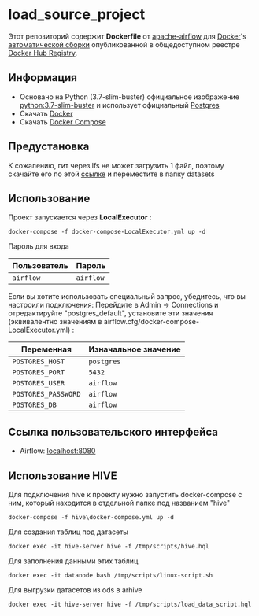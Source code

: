 # load_source_project

Этот репозиторий содержит **Dockerfile** от [apache-airflow](https://github.com/apache/incubator-airflow) для [Docker](https://www.docker.com/)'s [автоматической сборки](https://registry.hub.docker.com/u/puckel/docker-airflow/) опубликованной в общедоступном реестре [Docker Hub Registry](https://registry.hub.docker.com/).

## Информация

* Основано на Python (3.7-slim-buster) официальное изображение [python:3.7-slim-buster](https://hub.docker.com/_/python/) и использует официальный [Postgres](https://hub.docker.com/_/postgres/)
* Скачать [Docker](https://www.docker.com/)
* Скачать [Docker Compose](https://docs.docker.com/compose/install/)

## Предустановка

К сожалению, гит через lfs не может загрузить 1 файл, поэтому скачайте его по этой [ссылке](https://www.kaggle.com/datasets/robikscube/flight-delay-dataset-20182022?select=Combined_Flights_2019.csv) и переместите в папку datasets

## Использование

Проект запускается через **LocalExecutor** :

    docker-compose -f docker-compose-LocalExecutor.yml up -d

Пароль для входа

| Пользователь        | Пароль    |
|---------------------|-----------|
| `airflow`           | `airflow` |

Если вы хотите использовать специальный запрос, убедитесь, что вы настроили подключения:
Перейдите в Admin -> Connections и отредактируйте "postgres_default", установите эти значения (эквивалентно значениям в airflow.cfg/docker-compose-LocalExecutor.yml) :

| Переменная          | Изначальное значение |
|---------------------|----------------------|
| `POSTGRES_HOST`     | `postgres`           | 
| `POSTGRES_PORT`     | `5432`               | 
| `POSTGRES_USER`     | `airflow`            |
| `POSTGRES_PASSWORD` | `airflow`            |
| `POSTGRES_DB`       | `airflow`            |

## Ссылка пользовательского интерфейса

- Airflow: [localhost:8080](http://localhost:8080/)

## Использование HIVE

Для подключения hive к проекту нужно запустить docker-compose с ним, который находится в отдельной папке под названием "hive"

    docker-compose -f hive\docker-compose.yml up -d

Для создания таблиц под датасеты 

    docker exec -it hive-server hive -f /tmp/scripts/hive.hql

Для заполнения данными этих таблиц

    docker exec -it datanode bash /tmp/scripts/linux-script.sh

Для выгрузки датасетов из ods в arhive

    docker exec -it hive-server hive -f /tmp/scripts/load_data_script.hql
